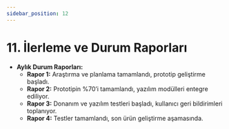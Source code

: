 ```yaml
---
sidebar_position: 12
---
```


# 11. İlerleme ve Durum Raporları
- **Aylık Durum Raporları:**
  - **Rapor 1:** Araştırma ve planlama tamamlandı, prototip geliştirme başladı.
  - **Rapor 2:** Prototipin %70’i tamamlandı, yazılım modülleri entegre ediliyor.
  - **Rapor 3:** Donanım ve yazılım testleri başladı, kullanıcı geri bildirimleri toplanıyor.
  - **Rapor 4:** Testler tamamlandı, son ürün geliştirme aşamasında.